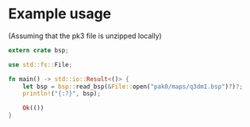 # Example usage

(Assuming that the pk3 file is unzipped locally)

```rust
extern crate bsp;

use std::fs::File;

fn main() -> std::io::Result<()> {
    let bsp = bsp::read_bsp(&File::open("pak0/maps/q3dm1.bsp")?)?;
    println!("{:?}", bsp);

    Ok(())
}
```
